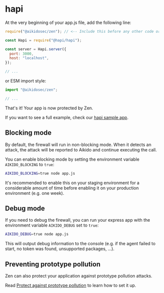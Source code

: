 # hapi

At the very beginning of your app.js file, add the following line:

```js
require("@aikidosec/zen"); // <-- Include this before any other code or imports

const Hapi = require("@hapi/hapi");

const server = Hapi.server({
  port: 3000,
  host: "localhost",
});

// ...
```

or ESM import style:

```js
import "@aikidosec/zen";

// ...
```

That's it! Your app is now protected by Zen.

If you want to see a full example, check our [hapi sample app](../sample-apps/hapi-postgres).

## Blocking mode

By default, the firewall will run in non-blocking mode. When it detects an attack, the attack will be reported to Aikido and continue executing the call.

You can enable blocking mode by setting the environment variable `AIKIDO_BLOCKING` to `true`:

```sh
AIKIDO_BLOCKING=true node app.js
```

It's recommended to enable this on your staging environment for a considerable amount of time before enabling it on your production environment (e.g. one week).

## Debug mode

If you need to debug the firewall, you can run your express app with the environment variable `AIKIDO_DEBUG` set to `true`:

```sh
AIKIDO_DEBUG=true node app.js
```

This will output debug information to the console (e.g. if the agent failed to start, no token was found, unsupported packages, ...).

## Preventing prototype pollution

Zen can also protect your application against prototype pollution attacks.

Read [Protect against prototype pollution](./prototype-pollution.md) to learn how to set it up.
